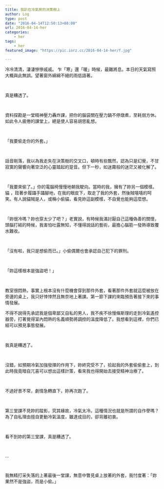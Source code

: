 ```yaml
---
title: 我趴在冷氣房的決策樹上
author: Log
type: post
date: "2016-04-14T12:50:13+08:00"
url: 2016-04-14-her
categories:
    - her
tags:
    - her
featured_image: "https://pic.iorz.cc/2016-04-14-her/f.jpg"

---
```



冷冷清清，淒淒慘慘戚戚。 乍「寒」還「暖」時候，最難將息。本日的天氣寫照大概與此無誤。望著窗外綿綿不絕的雨低語著。

&nbsp;

真是糟透了。

&nbsp;

資料探勘是一堂精神壓力轟炸課，把你的腦袋關在壓力鍋不停燉煮，至耗弱方休。如此令人疲倦的課堂上，總是使人容易胡思亂想。

&nbsp;

「我要偷走你的外套。」

&nbsp;

話音剛落，我以為我走失在決策樹的交叉口，頓時有些飄然，認為只是幻覺，不甘寂寞的聲響向著空泛的心靈踏起的跫音。但下一秒，如迷霧般的迷茫又被化解了。

&nbsp;

「我要來偷了。」你的電腦椅慢慢地朝我駛向。當時的我，擁有了妳另一個模樣。貓 ，跬著步履躡手躡腳地，在我的眼皮下，取走了我的外套，然後賊嘻嘻的呵笑。有人說貓賊是人，或稱小偷貓，看見妳這副模樣，不自覺也能夠這麼想。

&nbsp;

「妳很冷嗎？妳也穿太少了吧？」老實說，有時候我滿討厭自己這種偽善的關懷，頭腦打結的時候，我害怕吐露無知，不懂得說話的藝術，最擔心腦筋一發熱導致覆水難收。

&nbsp;

「沒有啦，我只是想偷而已。」小偷偶爾也會承認自己犯下的罪刑。

&nbsp;

「妳這樣根本是強盜吧！」

&nbsp;

教室很悶熱，事實上根本沒有什麼機會穿到那件外套，看著那件外套就這麼被放在旁邊的桌上，我只好悻悻然且無奈地上著課。第一節下課的來臨預告著接下來的事情發展。

不得不說得先承認我是個卑鄙又自私的男人，我不疾不徐慢條斯理的走到冷氣遙控器旁，打著覺得室內悶熱的名義順勢將調控的溫度降低了。我想看到這裡，你們已經可以預見事態發展。

&nbsp;

我真是糟透了。

&nbsp;

沒錯，如預期冷氣加強發揮的作用下，妳終究受不了，拾起我的外套偷偷套上，到此時我竟暗自兀喜可以想出這樣計策，看來我也得開始去接受精神治療了。

&nbsp;

不過好景不常，劇情急轉直下，妳再次跑了。

&nbsp;

第三堂課不見妳的蹤影，究其緣故，冷氣太冷。這種情況也就是所謂的自作孽嗎？為了自私理由擅自更動冷氣溫度，雖達成目的，卻背離初衷。

&nbsp;

看不到妳的第三堂課，真是糟透了。

&nbsp;

…

&nbsp;

我無精打采失落的上著最後一堂課，無意中瞥見桌上放著的外套，我忖度著：「妳果然不是強盜，而是小偷。」
